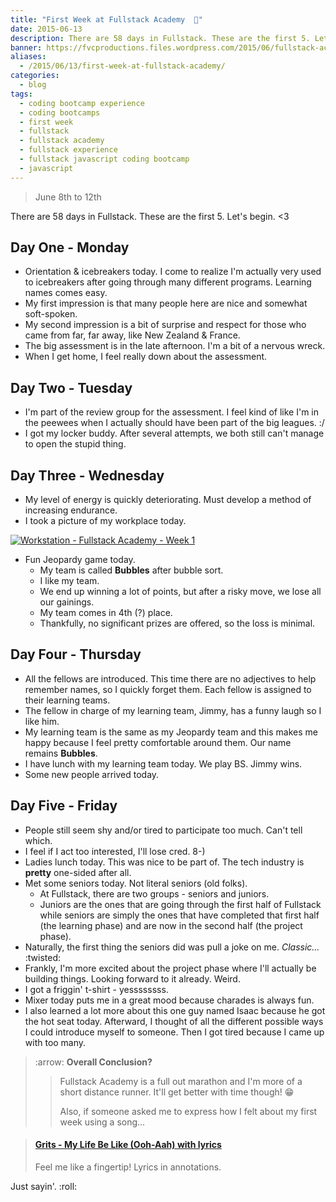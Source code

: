 ```yaml
---
title: "First Week at Fullstack Academy  💫"
date: 2015-06-13
description: There are 58 days in Fullstack. These are the first 5. Let's begin.
banner: https://fvcproductions.files.wordpress.com/2015/06/fullstack-academy-week-1-001.jpg
aliases:
  - /2015/06/13/first-week-at-fullstack-academy/
categories:
  - blog
tags:
  - coding bootcamp experience
  - coding bootcamps
  - first week
  - fullstack
  - fullstack academy
  - fullstack experience
  - fullstack javascript coding bootcamp
  - javascript
---
```


> June 8th to 12th

There are 58 days in Fullstack. These are the first 5. Let's begin. &lt;3

## Day One - Monday

- Orientation & icebreakers today. I come to realize I'm actually very used to icebreakers after going through many different programs. Learning names comes easy.
- My first impression is that many people here are nice and somewhat soft-spoken.
- My second impression is a bit of surprise and respect for those who came from far, far away, like New Zealand & France.
- The big assessment is in the late afternoon. I'm a bit of a nervous wreck.
- When I get home, I feel really down about the assessment.

## Day Two - Tuesday

- I'm part of the review group for the assessment. I feel kind of like I'm in the peewees when I actually should have been part of the big leagues. :/
- I got my locker buddy. After several attempts, we both still can't manage to open the stupid thing.

## Day Three - Wednesday

- My level of energy is quickly deteriorating. Must develop a method of increasing endurance.
- I took a picture of my workplace today.

[![Workstation - Fullstack Academy - Week 1](https://fvcproductions.files.wordpress.com/2015/06/img_0083.jpg?w=660)](https://fvcproductions.files.wordpress.com/2015/06/img_0083.jpg)

- Fun Jeopardy game today.
  - My team is called **Bubbles** after bubble sort.
  - I like my team.
  - We end up winning a lot of points, but after a risky move, we lose all our gainings.
  - My team comes in 4th (?) place.
  - Thankfully, no significant prizes are offered, so the loss is minimal.

## Day Four - Thursday

- All the fellows are introduced. This time there are no adjectives to help remember names, so I quickly forget them. Each fellow is assigned to their learning teams.
- The fellow in charge of my learning team, Jimmy, has a funny laugh so I like him.
- My learning team is the same as my Jeopardy team and this makes me happy because I feel pretty comfortable around them. Our name remains **Bubbles**.
- I have lunch with my learning team today. We play BS. Jimmy wins.
- Some new people arrived today.

## Day Five - Friday

- People still seem shy and/or tired to participate too much. Can't tell which.
- I feel if I act too interested, I'll lose cred. 8-)
- Ladies lunch today. This was nice to be part of. The tech industry is **pretty** one-sided after all.
- Met some seniors today. Not literal seniors (old folks).
  - At Fullstack, there are two groups - seniors and juniors.
  - Juniors are the ones that are going through the first half of Fullstack while seniors are simply the ones that have completed that first half (the learning phase) and are now in the second half (the project phase).
- Naturally, the first thing the seniors did was pull a joke on me. _Classic..._ :twisted:
- Frankly, I'm more excited about the project phase where I'll actually be building things. Looking forward to it already. Weird.
- I got a friggin' t-shirt - yessssssss.
- Mixer today puts me in a great mood because charades is always fun.
- I also learned a lot more about this one guy named Isaac because he got the hot seat today. Afterward, I thought of all the different possible ways I could introduce myself to someone. Then I got tired because I came up with too many.

> :arrow: **Overall Conclusion?**
>
> > Fullstack Academy is a full out marathon and I'm more of a short distance runner. It'll get better with time though! 😁
> >
> > Also, if someone asked me to express how I felt about my first week using a song...

<blockquote class="embedly-card"><h4><a href="https://www.youtube.com/watch?v=t-yCg-0-baE">Grits - My Life Be Like (Ooh-Aah) with lyrics</a></h4><p>Feel me like a fingertip! Lyrics in annotations.</p></blockquote>
<script async src="//cdn.embedly.com/widgets/platform.js" charset="UTF-8"></script>

Just sayin'. :roll:

